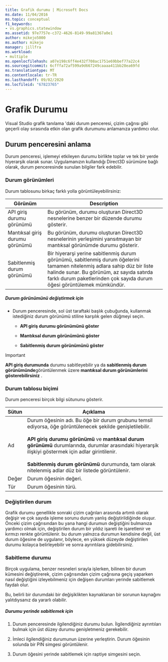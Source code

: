 ```yaml
---
title: Grafik durumu | Microsoft Docs
ms.date: 11/04/2016
ms.topic: conceptual
f1_keywords:
- vs.graphics.statewindow
ms.assetid: 97e7757e-c372-4626-8149-99a81367a0e1
author: mikejo5000
ms.author: mikejo
manager: jillfra
ms.workload:
- multiple
ms.openlocfilehash: a07e198c6ff4e432f708ac1751e69bbef77a22c4
ms.sourcegitcommit: 6cfffa72af599a9d667249caaaa411bb28ea69fd
ms.translationtype: MT
ms.contentlocale: tr-TR
ms.lasthandoff: 09/02/2020
ms.locfileid: "67823765"
---
```

# <a name="graphics-state"></a>Grafik Durumu
Visual Studio grafik tanılama 'daki durum penceresi, çizim çağrısı gibi geçerli olay sırasında etkin olan grafik durumunu anlamanıza yardımcı olur.

## <a name="understanding-the-state-window"></a>Durum penceresini anlama
 Durum penceresi, işlemeyi etkileyen durumu birlikte toplar ve tek bir yerde hiyerarşik olarak sunar. Uygulamanızın kullandığı Direct3D sürümüne bağlı olarak, durum penceresinde sunulan bilgiler fark edebilir.

### <a name="state-views"></a>Durum görünümleri
 Durum tablosunu birkaç farklı yolla görüntüleyebilirsiniz:

|Görünüm|Description|
|----------|-----------------|
|API giriş durumu görünümü|Bu görünüm, durumu oluşturan Direct3D nesnelerine benzer bir düzende durumu gösterir.|
|Mantıksal giriş durumu görünümü|Bu görünüm, durumu oluşturan Direct3D nesnelerinin yerleşimini yansıtmayan bir mantıksal görünümde durumu gösterir.|
|Sabitlenmiş durum görünümü|Bir hiyerarşi yerine sabitlenmiş durum görünümü, sabitlenmiş durum öğelerini tamamen nitelenmiş adlara sahip düz bir liste halinde sunar. Bu görünüm, az sayıda satırda farklı durum paketlerinden çok sayıda durum öğesi görüntülemek mümkündür.|

##### <a name="to-change-the-state-view"></a>Durum görünümünü değiştirmek için

- Durum penceresinde, sol üst taraftaki başlık çubuğunda, kullanmak istediğiniz durum görünümü stiline karşılık gelen düğmeyi seçin.

  - **API giriş durumu görünümünü göster**

  - **Mantıksal durum görünümünü göster**

  - **Sabitlenmiş durum görünümünü göster**

> [!IMPORTANT]
> **API giriş durumunda** durumu sabitleyebilir ya da **sabitlenmiş durum görünümünde**görüntülenmek üzere **mantıksal durum görünümlerini gösterebilirsiniz** .

### <a name="state-table-format"></a>Durum tablosu biçimi
 Durum penceresi birçok bilgi sütununu gösterir.

|Sütun|Açıklama|
|------------|-----------------|
|Ad|Durum öğesinin adı. Bu öğe bir durum grubunu temsil ediyorsa, öğe görüntülenecek şekilde genişletilebilir.<br /><br /> **API giriş durumu görünümü** ve **mantıksal durum görünümü** durumlarında, durumlar arasındaki hiyerarşik ilişkiyi göstermek için adlar girintilenir.<br /><br /> **Sabitlenmiş durum görünümü** durumunda, tam olarak nitelenmiş adlar düz bir listede görüntülenir.|
|Değer|Durum öğesinin değeri.|
|Tür|Durum öğesinin türü.|

### <a name="changed-state"></a>Değiştirilen durum
 Grafik durumu genellikle sonraki çizim çağrıları arasında artımlı olarak değişir ve çok sayıda işleme sorunu durum yanlış değiştirildiğinde oluşur. Önceki çizim çağrısından bu yana hangi durumun değiştiğini bulmanıza yardımcı olmak için, değiştirilen durum bir yıldız işareti ile işaretlenir ve kırmızı renkte görüntülenir. bu durum yalnızca durumun kendisine değil, üst durum öğesine de uygulanır, böylece, en yüksek düzeyde değiştirilen durumu kolayca belirleyebilir ve sonra ayrıntılara gidebilirsiniz.

### <a name="pinning-state"></a>Sabitleme durumu
 Birçok uygulama, benzer nesneleri sırayla işlerken, bilinen bir durum kümesini değiştirerek, çizim çağrısından çizim çağrısına geçiş yaparken nasıl değiştiğini izleyebilmeniz için değişen durumları yerinde sabitlemek faydalı olur.

 Bu, belirli bir durumdaki bir değişiklikten kaynaklanan bir sorunun kaynağını yalıtdıysanız da yararlı olabilir.

##### <a name="to-pin-state-in-place"></a>Durumu yerinde sabitlemek için

1. Durum penceresinde ilgilendiğiniz durumu bulun. İlgilendiğiniz ayrıntıları bulmak için üst düzey durumu genişletmeniz gerekebilir.

2. İmleci ilgilendiğiniz durumunun üzerine yerleştirin. Durum öğesinin solunda bir PIN simgesi görüntülenir.

3. Durum öğesini yerinde sabitlemek için raptiye simgesini seçin.
